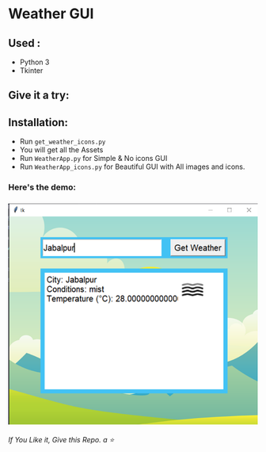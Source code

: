 # Weather GUI 

## Used :
* Python 3
* Tkinter

## Give it a try:

## Installation:

* Run `get_weather_icons.py`
* You will get all the Assets
* Run `WeatherApp.py` for Simple & No icons GUI
* Run `WeatherApp_icons.py` for Beautiful GUI with All images and icons.


###  Here's the demo:

### ![Screenshot](Screenshot.png)

 *If You Like it, Give this Repo. a ⭐* 

 